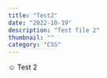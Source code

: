 ```yaml
---
title: "Test2"
date: "2022-10-19"
description: "Test file 2"
thumbnail: ""
category: "CSS"
---
```


☺️
Test 2
